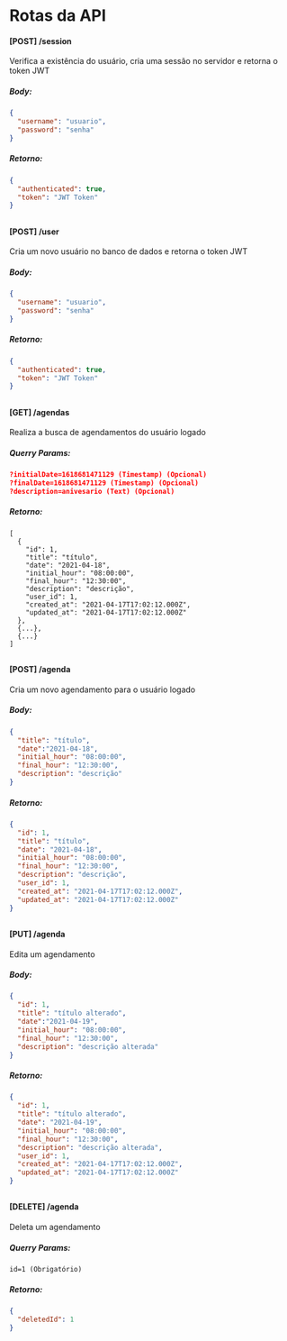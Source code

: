 # Rotas da API

#### [POST] /session
Verifica a existência do usuário, cria uma sessão no servidor e retorna o token JWT <br>
##### Body:
```json
{
  "username": "usuario",
  "password": "senha"
}
```
##### Retorno:
```json
{
  "authenticated": true,
  "token": "JWT Token"
}
```
## 

#### [POST] /user
Cria um novo usuário no banco de dados e retorna o token JWT <br>
##### Body:
```json
{
  "username": "usuario",
  "password": "senha"
}
```
##### Retorno:
```json
{
  "authenticated": true,
  "token": "JWT Token"
}
```


## 

#### [GET] /agendas
Realiza a busca de agendamentos do usuário logado<br>
##### Querry Params:
```json
?initialDate=1618681471129 (Timestamp) (Opcional)
?finalDate=1618681471129 (Timestamp) (Opcional)
?description=anivesario (Text) (Opcional)
```
##### Retorno:
```
[
  {
    "id": 1,
    "title": "título",
    "date": "2021-04-18",
    "initial_hour": "08:00:00",
    "final_hour": "12:30:00",
    "description": "descrição",
    "user_id": 1,
    "created_at": "2021-04-17T17:02:12.000Z",
    "updated_at": "2021-04-17T17:02:12.000Z"
  },
  {...},
  {...}
]
```

## 

#### [POST] /agenda
Cria um novo agendamento para o usuário logado<br>
##### Body:
```json
{
  "title": "título",
  "date":"2021-04-18",
  "initial_hour": "08:00:00",
  "final_hour": "12:30:00",
  "description": "descrição"
}
```
##### Retorno:
```json
{
  "id": 1,
  "title": "título",
  "date": "2021-04-18",
  "initial_hour": "08:00:00",
  "final_hour": "12:30:00",
  "description": "descrição",
  "user_id": 1,
  "created_at": "2021-04-17T17:02:12.000Z",
  "updated_at": "2021-04-17T17:02:12.000Z"
}
```

## 

#### [PUT] /agenda
Edita um agendamento<br>
##### Body:
```json
{
  "id": 1,
  "title": "título alterado",
  "date":"2021-04-19",
  "initial_hour": "08:00:00",
  "final_hour": "12:30:00",
  "description": "descrição alterada"
}
```
##### Retorno:
```json
{
  "id": 1,
  "title": "título alterado",
  "date": "2021-04-19",
  "initial_hour": "08:00:00",
  "final_hour": "12:30:00",
  "description": "descrição alterada",
  "user_id": 1,
  "created_at": "2021-04-17T17:02:12.000Z",
  "updated_at": "2021-04-17T17:02:12.000Z"
}
```

## 

#### [DELETE] /agenda
Deleta um agendamento<br>
##### Querry Params:
```
id=1 (Obrigatório)
```
##### Retorno:
```json
{
  "deletedId": 1
}
```
